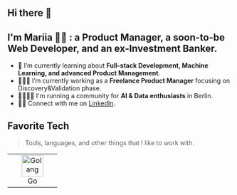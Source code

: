 ## Hi there 👋 
## I'm Mariia 👩🏼 : a Product Manager, a soon-to-be Web Developer, and an ex-Investment Banker.

 - 🔬 I’m currently learning about **Full-stack Development, Machine Learning, and advanced Product Management**.
 - 👩🏼‍💻 I’m currently working as a **Freelance Product Manager** focusing on Discovery&Validation phase.
 - 🏃🏼‍♀️‍➡️ I'm running a community for **AI & Data enthusiasts** in Berlin.
 - 🤝🏻 Connect with me on [LinkedIn](https://www.linkedin.com/in/maria-osipova-4534n3449e/).

## Favorite Tech
> Tools, languages, and other things that I like to work with.

<table>
  <tr>
    <td align="center" width="96">
      <a href="#macropower-tech">
        <img src="./img/go-flat.svg" width="48" height="48" alt="Golang" />
      </a>
      <br>Go
